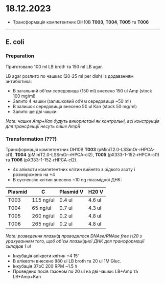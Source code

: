 18.12.2023
========
- Трансформація компетентних DH10B __T003__, __T004__, __T005__ та __T006__

---
## E. coli
### Preparation
Приготовано 100 ml LB broth та 150 ml LB agar.

LB agar розлито по чашках (20-25 ml per dish) із додаванням антибіотика:
- В загальний об'єм середовища (150 ml) внесено 150 ul Amp (stock 100 mg/ml)
- Залито 4 чашки (залишковий обʼєм середовища ~50 ml)
- В залишок середовища внесено 50 ul Kan (stock 50 mg/ml)
- Залито ще дві чашки

_Note: чашки Amp+Kan будуть використані як контрольні, всі конструкція для трансфекції несуть лише AmpR_

### Transformation (???)
Трансформація компетентних DH10B __T003__ (pMiniT2.0-LSSmOr-rHPCA-cl1), __T004__ (pMiniT2.0-LSSmOr-rHPCA-cl2), __T005__ (pX333-1-152-rHPCA-cl1) та __T006__ (pX333-1-152-rHPCA-cl2).

- 4x аліквоти компетентних клітин вийнято з рідкого азоту і розморожено на +4
- В суспензію клітин внесено ~10 ng плазмідної ДНК:

|Plasmid|C|Plasmid V|H20 V|
|-|-|-|-|
|T003|115 ng/ul|0.4 ul|4.6 ul|
|T004|65 ng/ul|0.7 ul|4.3 ul|
|T005|260 ng/ul|0.2 ul|4.8 ul|
|T006|265 ng/ul|0.2 ul|4.8 ul|

_Note: розведення плазмід проводилося DNAse/RNAse free H20 з урахуванням того, щоб об'єм плазмідної ДНК для трансформації складав 1 ul_

- Інкубація аліквоти клітин +4 15'
- В аліквоти внесено 880 ul LB broth та 20 ul 1M Gluc.
- Інкубація 37oC 200 RPM ~1.5 h
- Проведено посів газоном по 20 ul на дві чашки: LB+Amp  та LB+Amp+Kan